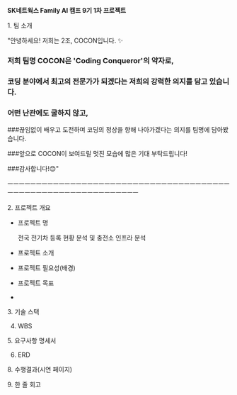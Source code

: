 

**SK네트웍스 Family AI 캠프 9기 1차 프로젝트**


1. 팀 소개

"안녕하세요! 저희는 2조, 
COCON입니다. ✨

### 저희 팀명 COCON은 'Coding Conqueror'의 약자로, 

### 코딩 분야에서 최고의 전문가가 되겠다는 저희의 강력한 의지를 담고 있습니다. 

### 어떤 난관에도 굴하지 않고, 

###끊임없이 배우고 도전하며 코딩의 정상을 향해 나아가겠다는 의지를 팀명에 담아봤습니다.

###앞으로 COCON이 보여드릴 멋진 모습에 많은 기대 부탁드립니다! 

###감사합니다!😊"

ㅡㅡㅡㅡㅡㅡㅡㅡㅡㅡㅡㅡㅡㅡㅡㅡㅡㅡㅡㅡㅡㅡㅡㅡㅡㅡㅡㅡㅡㅡㅡㅡㅡㅡㅡㅡㅡㅡㅡㅡㅡㅡㅡㅡㅡㅡㅡㅡㅡㅡㅡㅡㅡㅡㅡㅡㅡㅡㅡㅡㅡㅡ

2. 프로젝트 개요

- 프로젝트 명

  전국 전기차 등록 현황 분석 및 충전소 인프라 분석
- 프로젝트 소개
  
- 프로젝트 필요성(배경)
- 프로젝트 목표
- 



3. 기술 스택

4. WBS

5. 요구사항 명세서

6. ERD

8. 수행결과(시연 페이지)

9. 한 줄 회고
